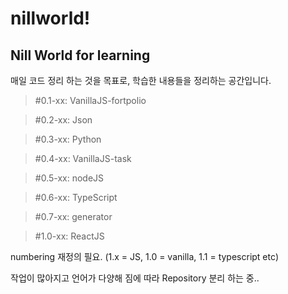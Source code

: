 # nillworld!

## Nill World for learning

매일 코드 정리 하는 것을 목표로, 학습한 내용들을 정리하는 공간입니다.

> #0.1-xx: VanillaJS-fortpolio

> #0.2-xx: Json

> #0.3-xx: Python

> #0.4-xx: VanillaJS-task

> #0.5-xx: nodeJS

> #0.6-xx: TypeScript

> #0.7-xx: generator

> #1.0-xx: ReactJS

numbering 재정의 필요.
(1.x = JS, 1.0 = vanilla, 1.1 = typescript etc)

작업이 많아지고 언어가 다양해 짐에 따라 Repository 분리 하는 중..
